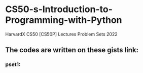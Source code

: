 # CS50-s-Introduction-to-Programming-with-Python
HarvardX CS50 [CS50P] Lectures Problem Sets 2022

## The codes are written on these gists link:
### pset1:
